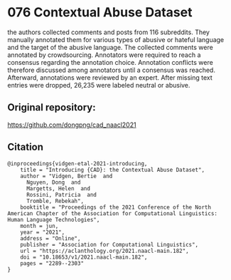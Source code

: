 # 076 Contextual Abuse Dataset
the authors collected comments and posts from 116 subreddits. They manually annotated them for various
types of abusive or hateful language and the target of the abusive language. The
collected comments were annotated by crowdsourcing. Annotators were required
to reach a consensus regarding the annotation choice. Annotation conflicts were
therefore discussed among annotators until a consensus was reached. Afterward,
annotations were reviewed by an expert. After missing text entries were dropped,
26,235 were labeled neutral or abusive.

## Original repository:
https://github.com/dongpng/cad_naacl2021

## Citation
```
@inproceedings{vidgen-etal-2021-introducing,
    title = "Introducing {CAD}: the Contextual Abuse Dataset",
    author = "Vidgen, Bertie  and
      Nguyen, Dong  and
      Margetts, Helen  and
      Rossini, Patricia  and
      Tromble, Rebekah",
    booktitle = "Proceedings of the 2021 Conference of the North American Chapter of the Association for Computational Linguistics: Human Language Technologies",
    month = jun,
    year = "2021",
    address = "Online",
    publisher = "Association for Computational Linguistics",
    url = "https://aclanthology.org/2021.naacl-main.182",
    doi = "10.18653/v1/2021.naacl-main.182",
    pages = "2289--2303"
}
```